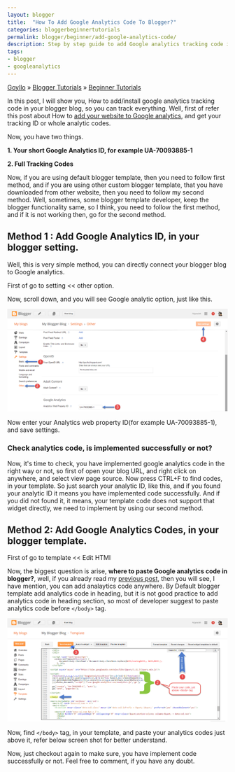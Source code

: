 ```yaml
---
layout: blogger
title:  "How To Add Google Analytics Code To Blogger?"
categories: bloggerbeginnertutorials
permalink: blogger/beginner/add-google-analytics-code/
description: Step by step guide to add Google analytics tracking code in your blogger blog.
tags: 
- blogger
- googleanalytics
---
```


<div class="breadcrumb">
<span itemscope='itemscope' itemtype='http://data-vocabulary.org/Breadcrumb'><a href="/" itemprop="url"><span title="Goyllo" itemprop='title'>Goyllo</span></a></span>
<span itemscope='itemscope' itemtype='http://data-vocabulary.org/Breadcrumb'>&#187; <a href="/blogger/" itemprop="url"><span title="Blogger Tutorials" itemprop='title'>Blogger Tutorials</span></a></span>
<span itemscope='itemscope' itemtype='http://data-vocabulary.org/Breadcrumb'>&#187; <a href="/blogger/beginner/" itemprop="url"><span title="Beginner Tutorials" itemprop='title'>Beginner Tutorials</span></a></span>
</div>

In this post, I will show you, How to add/install google analytics tracking code in your blogger blog, so you can track everything. Well, first of refer this post about How to [add your website to Google analytics](/google/analytics/add-website-to-google-analytics/ "Add your website to Google Analytics"), and get your tracking ID or whole analytic codes.

Now, you have two things.

**1. Your short Google Analytics ID, for example UA-70093885-1**

**2. Full Tracking Codes**

Now, if you are using default blogger template, then you need to follow first method, and if you are using other custom blogger template, that you have downloaded from other website, then you need to follow my second method. Well, sometimes, some blogger template developer, keep the blogger functionality same, so I think, you need to follow the first method, and if it is not working then, go for the second method. 

## Method 1 : Add Google Analytics ID, in your blogger setting. ##

Well, this is very simple method, you can directly connect your blogger blog to Google analytics.

First of go to setting << other option.

Now, scroll down, and you will see Google analytic option, just like this.

<img class="img-responsive" alt="Add Google Analytics ID to Blogger Blog" src="/images/Add-Google-Analytics-ID-to-Blogger-Blog.png" title="Add Google Analytics ID to Blogger Blog"/>

Now enter your Analytics web property ID(for example UA-70093885-1), and save settings.

### Check analytics code, is implemented successfully or not? ###

Now, it's time to check, you have implemented google analytics code in the right way or not, so first of open your blog URL, and right click on anywhere, and select view page source. Now press CTRL+F to find codes, in your template. So just search your analytic ID, like this, and if you found your analytic ID it means you have implemented code successfully. And if you did not found it, it means, your template code does not support that widget directly, we need to implement by using our second method.

## Method 2: Add Google Analytics Codes, in your blogger template. ##

First of go to template << Edit HTMl 

Now, the biggest question is arise, **where to paste Google analytics code in blogger?**, well, if you already read my [previous post](http://127.0.0.1:4000/google/analytics/add-website-to-google-analytics/#where-to-put-google-analytics-code-in-my-website "Where to put Google Analytics Code in my website?"), then you will see, I have mention, you can add analaytics code anywhere. By Default blogger template add analytics code in heading, but it is not good practice to add analytics code in heading section, so most of developer suggest to paste analytics code before `</body>` tag.

<img class="img-responsive" alt="Add Google Analytics Code To Blogger Template" src="/images/Add-Google-Analytics-Code-To-Blogger-Template.png" title="Add Google Analytics Code To Blogger Template"/>

Now, find `</body>` tag, in your template, and paste your analytics codes just above it, refer below screen shot for better understand. 

Now, just checkout again to make sure, you have implement code successfully or not. Feel free to comment, if you have any doubt.
